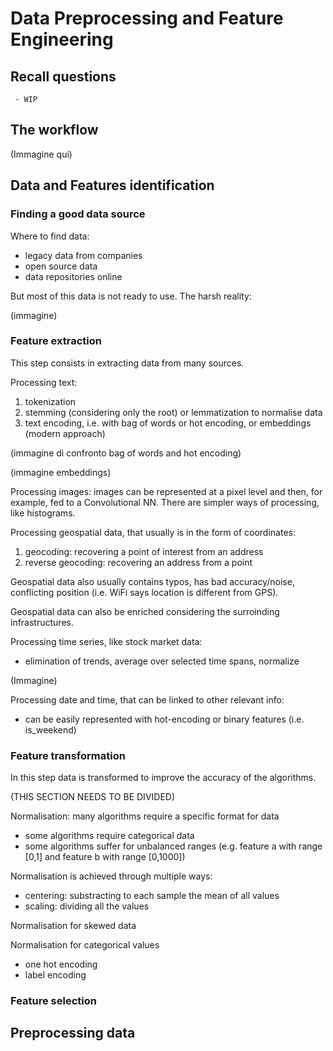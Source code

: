 # Data Preprocessing and Feature Engineering

## Recall questions
     - WIP

## The workflow

(Immagine qui)

## Data and Features identification

### Finding a good data source

Where to find data:
- legacy data from companies 
- open source data
- data repositories online

But most of this data is not ready to use. The harsh reality:

(immagine)

### Feature extraction

This step consists in extracting data from many sources.

Processing text:
1. tokenization
2. stemming (considering only the root) or lemmatization to normalise data
3. text encoding, i.e. with bag of words or hot encoding, or embeddings (modern approach)

(immagine di confronto bag of words and hot encoding)

(immagine embeddings)

Processing images: images can be represented at a pixel level and then, for example, fed to a Convolutional NN.
There are simpler ways of processing, like histograms.

Processing geospatial data, that usually is in the form of coordinates: 
1. geocoding: recovering a point of interest from an address
2. reverse geocoding: recovering an address from a point

Geospatial data also usually contains typos, has bad accuracy/noise, conflicting position (i.e. WiFi says location is different from GPS).

Geospatial data can also be enriched considering the surroinding infrastructures.

Processing time series, like stock market data:
- elimination of trends, average over selected time spans, normalize

(Immagine)

Processing date and time, that can be linked to other relevant info:
- can be easily represented with hot-encoding or binary features (i.e. is_weekend)

### Feature transformation

In this step data is transformed to improve the accuracy of the algorithms. 

(THIS SECTION NEEDS TO BE DIVIDED)

Normalisation: many algorithms require a specific format for data
- some algorithms require categorical data
- some algorithms suffer for unbalanced ranges (e.g. feature a with range [0,1] and feature b with range [0,1000])

Normalisation is achieved through multiple ways:
- centering: substracting to each sample the mean of all values 
- scaling: dividing all the values

Normalisation for skewed data

Normalisation for categorical values
- one hot encoding
- label encoding


### Feature selection

## Preprocessing data